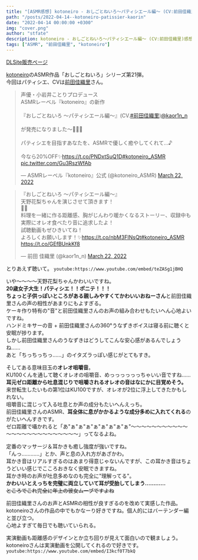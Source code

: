 ```yaml
---
title: "[ASMR感想] kotoneiro - おしごとねいろ～パティシエール編～ (CV:前田佳織里)"
path: "/posts/2022-04-14--kotoneiro-patissier-kaorin"
date: "2022-04-14 00:00:00 +0300"
img: "cover.png"
author: "stfate"
description: kotoneiro - おしごとねいろ～パティシエール編～ (CV:前田佳織里)感想
tags: ["ASMR", "前田佳織里", "kotoneiro"]
---
```


[DLSite販売ページ](https://www.dlsite.com/home/work/=/product_id/RJ381629.html)

[kotoneiro](https://www.kotoneiro.com/)のASMR作品「おしごとねいろ」シリーズ第21弾。  
今回はパティシエ、CVは[前田佳織里](https://twitter.com/kaor1n_n)さん。
<blockquote class="twitter-tweet"><p lang="ja" dir="ltr">声優・小岩井ことりプロデュース<br>ASMRレーベル『kotoneiro』の新作<br><br>『おしごとねいろ 〜パティシエール編〜』(CV.<a href="https://twitter.com/hashtag/%E5%89%8D%E7%94%B0%E4%BD%B3%E7%B9%94%E9%87%8C?src=hash&amp;ref_src=twsrc%5Etfw">#前田佳織里</a>)<a href="https://twitter.com/kaor1n_n?ref_src=twsrc%5Etfw">@kaor1n_n</a><br><br>が発売になりました〜🍮🎂🎉<br><br>パティシエを目指すあなたを、ASMRで優しく癒やしてくれて…♪<br><br>今なら20%OFF✨<a href="https://t.co/PNDxtSuQ1D">https://t.co/PNDxtSuQ1D</a><a href="https://twitter.com/hashtag/kotoneiro_ASMR?src=hash&amp;ref_src=twsrc%5Etfw">#kotoneiro_ASMR</a> <a href="https://t.co/Gu3RszWfAb">pic.twitter.com/Gu3RszWfAb</a></p>&mdash; ASMRレーベル『kotoneiro』公式 (@kotoneiro_ASMR) <a href="https://twitter.com/kotoneiro_ASMR/status/1506227429123432451?ref_src=twsrc%5Etfw">March 22, 2022</a></blockquote> <script async src="https://platform.twitter.com/widgets.js" charset="utf-8"></script>

<blockquote class="twitter-tweet"><p lang="ja" dir="ltr">『おしごとねいろ 〜パティシエール編〜』<br>天野花梨ちゃんを演じさせて頂きます！<br>🍰🍓<br>料理を一緒に作る距離感、胸がじんわり暖かくなるストーリー、収録中も実際にオレオ食べたり音に追求したよ！<br>試聴動画もぜひきいてね！<br>よろしくお願いします！✨<a href="https://t.co/nbM3FINsQt">https://t.co/nbM3FINsQt</a><a href="https://twitter.com/hashtag/kotoneiro_ASMR?src=hash&amp;ref_src=twsrc%5Etfw">#kotoneiro_ASMR</a> <a href="https://t.co/GEfBUnkKf8">https://t.co/GEfBUnkKf8</a></p>&mdash; 前田 佳織里 (@kaor1n_n) <a href="https://twitter.com/kaor1n_n/status/1506257544364236803?ref_src=twsrc%5Etfw">March 22, 2022</a></blockquote> <script async src="https://platform.twitter.com/widgets.js" charset="utf-8"></script>

とりあえず聴いて。
`youtube:https://www.youtube.com/embed/teZASg1jBHQ`

いや～～～～天野花梨ちゃんかわいいですね。  
**20歳女子大生！パティシエ！！ポニテ！！！**  
**ちょっと子供っぽいところがある親しみやすくてかわいいおねーさん**と前田佳織里さんの声の相性があまりにもよすぎる。  
ケーキ作り特有の"音"と前田佳織里さんのお声の組み合わせもたいへん心地よいですね。  
ハンドミキサーの音 + 前田佳織里さんの360°うなずきボイスは寝る前に聴くと安眠が捗ります。  
しかし前田佳織里さんのうなずきはどうしてこんな安心感があるんでしょうね……  
あと「ちっちっちっ……」のイタズラっぽい感じがとてもすき。

そしてある意味目玉の**オレオ咀嚼音**。  
KU100くんを通して聴くオレオの咀嚼音、めっっっっっっちゃいい音ですね……  
**耳元ゼロ距離から吐息混じりで咀嚼されるオレオの音はなにかに目覚めそう。**  
来世転生したいもの第1位はKU100ですが、オレオが2位に浮上してきたかもしれない。  
咀嚼音に混じって入る吐息とか声の成分もたいへんえっち。  
前田佳織里さんのASMR、**耳全体に息がかかるような成分多めに入れてくれる**のがたいへんすきです。  
ゼロ距離で囁かれると「あ"ぁ"ぁ"ぁ"ぁ"ぁ"ぁ"ぁ"ぁ"～～～～～～～～～～～～～～～～～～～～～～～～～」ってなるよね。  

定番のマッサージ＆耳かきも癒し強度が強いですね。  
「んっ…………」とか、声と息の入れ方があざかわ。  
耳かき音はリアルすぎるのはあまり得意じゃないんですが、この耳かき音はちょうどいい感じでこころおきなく安眠できますね。  
耳かき時のお声が吐息多めなのも完全に"理解ってる"。  
**かわいいとえっちを完璧に両立していて耳が受胎してしまう…………**  
~~ところでこれ完全に年上の彼女ムーブですよね~~


前田佳織里さんのお声とASMRの相性が良すぎるのを改めて実感した作品。  
kotoneiroさんの作品の中でもかなーり好きですね。個人的にはバーテンダー編と並び立つ。  
心地よすぎて毎日でも聴いていられる。

実演動画も距離感のデザインとか立ち回りが見えて面白いので観ましょう。  
kotoneiroさんは実演動画を公開してくれるので好きです。  
`youtube:https://www.youtube.com/embed/I3kcf0T7bkQ`
